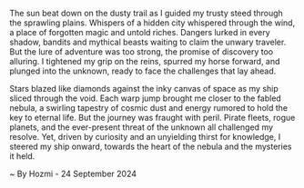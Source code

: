 
The sun beat down on the dusty trail as I guided my trusty steed through the sprawling plains. Whispers of a hidden city whispered through the wind, a place of forgotten magic and untold riches. Dangers lurked in every shadow, bandits and mythical beasts waiting to claim the unwary traveler. But the lure of adventure was too strong, the promise of discovery too alluring. I tightened my grip on the reins, spurred my horse forward, and plunged into the unknown, ready to face the challenges that lay ahead. 

Stars blazed like diamonds against the inky canvas of space as my ship sliced through the void. Each warp jump brought me closer to the fabled nebula, a swirling tapestry of cosmic dust and energy rumored to hold the key to eternal life. But the journey was fraught with peril. Pirate fleets, rogue planets, and the ever-present threat of the unknown all challenged my resolve. Yet, driven by curiosity and an unyielding thirst for knowledge, I steered my ship onward, towards the heart of the nebula and the mysteries it held. 

~ By Hozmi - 24 September 2024
